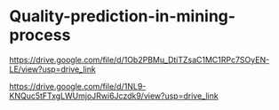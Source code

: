 # Quality-prediction-in-mining-process

https://drive.google.com/file/d/1Ob2PBMu_DtiTZsaC1MC1RPc7SOyEN-LE/view?usp=drive_link

https://drive.google.com/file/d/1NL9-KNQuc5tFTxgLWUmjoJRwi6Jczdk9/view?usp=drive_link
